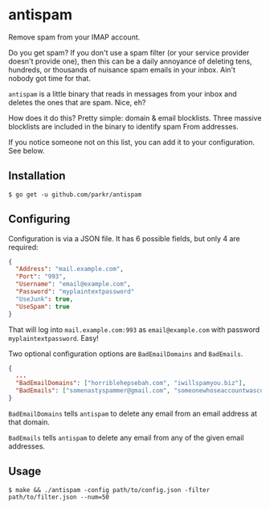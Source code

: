 # antispam

Remove spam from your IMAP account.

Do you get spam? If you don't use a spam filter (or your service provider doesn't provide one), then this can be a daily annoyance of deleting tens, hundreds, or thousands of nuisance spam emails in your inbox. Ain't nobody got time for that.

`antispam` is a little binary that reads in messages from your inbox and deletes the ones that are spam. Nice, eh?

How does it do this? Pretty simple: domain & email blocklists. Three massive blocklists are included in the binary to identify spam From addresses.

If you notice someone not on this list, you can add it to your configuration. See below.

## Installation

```console
$ go get -u github.com/parkr/antispam
```

## Configuring

Configuration is via a JSON file. It has 6 possible fields, but only 4 are required:

```json
{
  "Address": "mail.example.com",
  "Port": "993",
  "Username": "email@example.com",
  "Password": "myplaintextpassword"
  "UseJunk": true,
  "UseSpam": true
}
```

That will log into `mail.example.com:993` as `email@example.com` with password `myplaintextpassword`. Easy!

Two optional configuration options are `BadEmailDomains` and `BadEmails`.

```json
{
  ...
  "BadEmailDomains": ["horriblehepsebah.com", "iwillspamyou.biz"],
  "BadEmails": ["somenastyspammer@gmail.com", "someonewhoseaccountwascompromised@verizon.net"]
}
```

`BadEmailDomains` tells `antispam` to delete any email from an email address at that domain.

`BadEmails` tells `antispam` to delete any email from any of the given email addresses.

## Usage

```console
$ make && ./antispam -config path/to/config.json -filter path/to/filter.json --num=50
```
